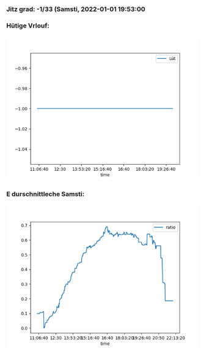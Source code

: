 ### Jitz grad: -1/33 (Samsti, 2022-01-01 19:53:00

### Hütige Vrlouf:
![Graph](Today.png)

### E durschnittleche Samsti:
![Graph](Samsti.png)
